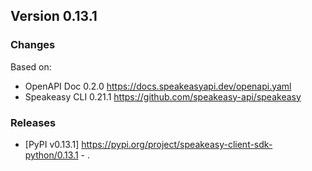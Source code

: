 

## Version 0.13.1
### Changes
Based on:
- OpenAPI Doc 0.2.0 https://docs.speakeasyapi.dev/openapi.yaml
- Speakeasy CLI 0.21.1 https://github.com/speakeasy-api/speakeasy
### Releases
- [PyPI v0.13.1] https://pypi.org/project/speakeasy-client-sdk-python/0.13.1 - .